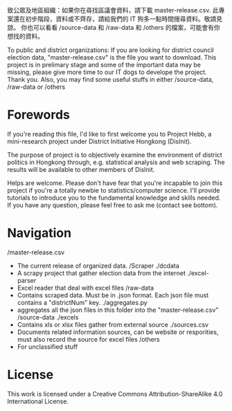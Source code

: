 致公眾及地區組織：如果你在尋找區議會資料，請下載 master-release.csv.
此專案還在初步階段，資料或不齊存，請給我們的 IT 狗多一點時間搜尋資料。敬請見諒。
你也可以看看 /source-data 和 /raw-data 和 /others 的檔案，可能會有你想找的資料。

To public and district organizations: If you are looking for district council election data, "master-release.csv" is the file you want to download.
This project is in prelimary stage and some of the important data may be missing, please give more time to our IT dogs to develope the project. Thank you.
Also, you may find some useful stuffs in either /source-data, /raw-data or /others

Forewords
====================

If you're reading this file, I'd like to first welcome you to Project Hebb,
a mini-research project under District Initiative Hongkong (DisInit).

The purpose of project is to objectively examine the environment of district
politics in Hongkong through, e.g. statistical analysis and web scraping. The
results will be available to other members of DisInit.

Helps are welcome. Please don't have fear that you're incapable to join this
project if you're a totally newbie to statistics/computer science. I'll provide
tutorials to introduce you to the fundamental knowledge and skills needed. If
you have any question, please feel free to ask me (contact see bottom).

Navigation
====================

/master-release.csv
  * The current release of organized data.
/Scraper
  ./dcdata
  * A scrapy project that gather election data from the internet
  ./excel-parser
  * Excel reader that deal with excel files
/raw-data
  * Contains scraped data. Must be in .json format. Each json file must contains a "districtNum" key.
  ./aggregates.py
  * aggregates all the json files in this folder into the "master-release.csv"
/source-data
  ./excels
  * Contains xls or xlsx files gather from external source
  ./sources.csv
  * Documents related information sources, can be website or resporities, must also record the source for excel files
/others
  * For unclassified stuff


License
====================
This work is licensed under a Creative Commons Attribution-ShareAlike 4.0 International License.